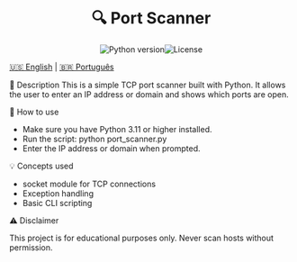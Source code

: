 <h1 align="center">🔍 Port Scanner</h1>
<p align="center"><img src="https://img.shields.io/badge/Python-3.11-blue?logo=python" alt="Python version" /><img src="https://img.shields.io/badge/License-MIT-green.svg" alt="License" /></p>

[🇺🇸 English](README.md) | [🇧🇷 Português](README.pt.md)

📌 Description
This is a simple TCP port scanner built with Python. It allows the user to enter an IP address or domain and shows which ports are open.

🚀 How to use
- Make sure you have Python 3.11 or higher installed.
- Run the script: python port_scanner.py
- Enter the IP address or domain when prompted.

💡 Concepts used
- socket module for TCP connections
- Exception handling
- Basic CLI scripting

⚠️ Disclaimer

This project is for educational purposes only. Never scan hosts without permission.
